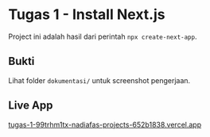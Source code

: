 # Tugas 1 - Install Next.js

Project ini adalah hasil dari perintah `npx create-next-app`.

## Bukti

Lihat folder `dokumentasi/` untuk screenshot pengerjaan.

## Live App

[tugas-1-99trhm1tx-nadiafas-projects-652b1838.vercel.app](tugas-1-99trhm1tx-nadiafas-projects-652b1838.vercel.app)
